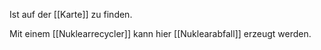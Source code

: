 Ist auf der [[Karte]] zu finden.

Mit einem [[Nuklearrecycler]] kann hier [[Nuklearabfall]] erzeugt werden.